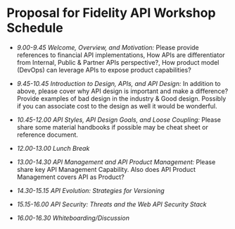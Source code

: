 # Proposal for Fidelity API Workshop Schedule

* *9.00-9.45 Welcome, Overview, and Motivation:* Please provide references to financial API implementations, How APIs are differentiator from Internal, Public & Partner APIs perspective?, How product model (DevOps) can leverage APIs to expose product  capabilities?

* *9.45-10.45 Introduction to Design, APIs, and API Design:* In addition to above, please cover why API design is important and make a difference? Provide examples of bad design in the industry & Good design. Possibly if you can associate cost to the design as well it would be wonderful.

* *10.45-12.00 API Styles, API Design Goals, and Loose Coupling:* Please share some material handbooks if possible may be cheat sheet or reference document.

* *12.00-13.00 Lunch Break*

* *13.00-14.30 API Management and API Product Management:* Please share key API Management Capability. Also does API Product Management covers API as Product?

* *14.30-15.15 API Evolution: Strategies for Versioning*

* *15.15-16.00 API Security: Threats and the Web API Security Stack*

* *16.00-16.30 Whiteboarding/Discussion*
